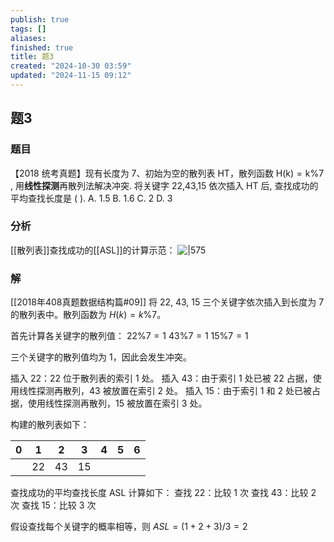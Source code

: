```yaml
---
publish: true
tags: []
aliases: 
finished: true
title: 题3
created: "2024-10-30 03:59"
updated: "2024-11-15 09:12"
---
```

## 题3
### 题目
【2018 统考真题】现有长度为 7、初始为空的散列表 HT，散列函数 $\mathrm{H}( \mathrm{k})  = \mathrm{k}\% 7$ , 用**线性探测**再散列法解决冲突. 
将关键字 22,43,15 依次插入 HT 后, 查找成功的平均查找长度是 ( ).
A. 1.5 
B. 1.6 
C. 2 
D. 3
### 分析
[[散列表]]查找成功的[[ASL]]的计算示范：
![|575](https://img.hwenyi.live/202411151710439.webp)
### 解
[[2018年408真题数据结构篇#09]]
将 22, 43, 15 三个关键字依次插入到长度为 7 的散列表中。散列函数为 $H(k) = k \% 7$。

首先计算各关键字的散列值：
$22 \% 7 = 1$
$43 \% 7 = 1$
$15 \% 7 = 1$

三个关键字的散列值均为 1，因此会发生冲突。

插入 22：22 位于散列表的索引 1 处。
插入 43：由于索引 1 处已被 22 占据，使用线性探测再散列，43 被放置在索引 2 处。
插入 15：由于索引 1 和 2 处已被占据，使用线性探测再散列，15 被放置在索引 3 处。

构建的散列表如下：

| 0 | 1 | 2 | 3 | 4 | 5 | 6 |
|---|---|---|---|---|---|---|
|   | 22 | 43 | 15 |   |   |   |

查找成功的平均查找长度 ASL 计算如下：
查找 22：比较 1 次
查找 43：比较 2 次
查找 15：比较 3 次

假设查找每个关键字的概率相等，则 $ASL = (1+2+3)/3 = 2$
